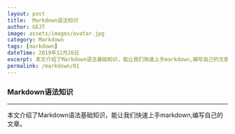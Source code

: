 ```yaml
---
layout: post
title:  Markdown语法知识
author: GEJT
image: assets/images/avatar.jpg
category: Markdown
tags: [markdown]
dateTime: 2019年12月26日
excerpt: 本文介绍了Markdown语法基础知识，能让我们快速上手markdown,编写自己的文章。
permalink: /markdown/01
---
```


### Markdown语法知识
----
本文介绍了Markdown语法基础知识，能让我们快速上手markdown,编写自己的文章。




